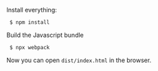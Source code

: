 Install everything:

```
 $ npm install
```

Build the Javascript bundle

```
 $ npx webpack
```

Now you can open `dist/index.html` in the browser.
